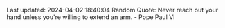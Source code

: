 Last updated: 2024-04-02 18:40:04
Random Quote: Never reach out your hand unless you're willing to extend an arm. - Pope Paul VI
